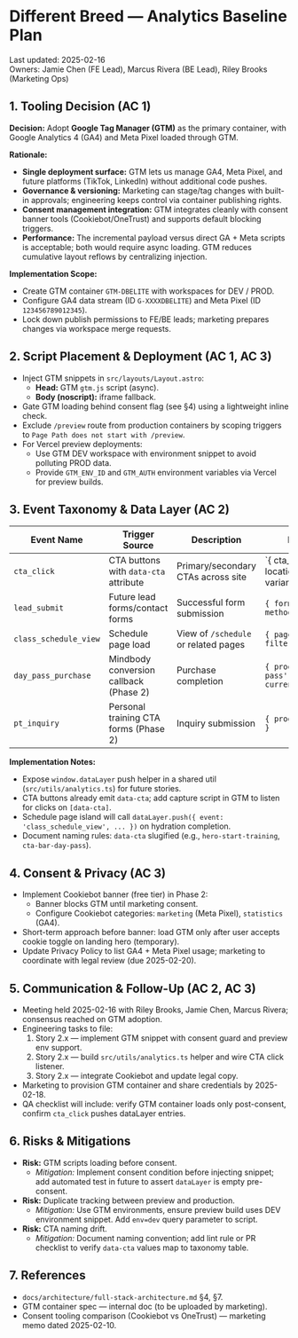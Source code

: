 # Different Breed — Analytics Baseline Plan

Last updated: 2025-02-16  
Owners: Jamie Chen (FE Lead), Marcus Rivera (BE Lead), Riley Brooks (Marketing Ops)

## 1. Tooling Decision (AC 1)

**Decision:** Adopt **Google Tag Manager (GTM)** as the primary container, with Google Analytics 4 (GA4) and Meta Pixel loaded through GTM.  

**Rationale:**
- **Single deployment surface:** GTM lets us manage GA4, Meta Pixel, and future platforms (TikTok, LinkedIn) without additional code pushes.
- **Governance & versioning:** Marketing can stage/tag changes with built-in approvals; engineering keeps control via container publishing rights.
- **Consent management integration:** GTM integrates cleanly with consent banner tools (Cookiebot/OneTrust) and supports default blocking triggers.
- **Performance:** The incremental payload versus direct GA + Meta scripts is acceptable; both would require async loading. GTM reduces cumulative layout reflows by centralizing injection.

**Implementation Scope:**
- Create GTM container `GTM-DBELITE` with workspaces for DEV / PROD.
- Configure GA4 data stream (ID `G-XXXXDBELITE`) and Meta Pixel (ID `123456789012345`).
- Lock down publish permissions to FE/BE leads; marketing prepares changes via workspace merge requests.

## 2. Script Placement & Deployment (AC 1, AC 3)

- Inject GTM snippets in `src/layouts/Layout.astro`:
  - **Head:** GTM `gtm.js` script (async).
  - **Body (noscript):** iframe fallback.
- Gate GTM loading behind consent flag (see §4) using a lightweight inline check.
- Exclude `/preview` route from production containers by scoping triggers to `Page Path does not start with /preview`.
- For Vercel preview deployments:
  - Use GTM DEV workspace with environment snippet to avoid polluting PROD data.
  - Provide `GTM_ENV_ID` and `GTM_AUTH` environment variables via Vercel for preview builds.

## 3. Event Taxonomy & Data Layer (AC 2)

| Event Name | Trigger Source | Description | Payload |
|------------|----------------|-------------|---------|
| `cta_click` | CTA buttons with `data-cta` attribute | Primary/secondary CTAs across site | `{ cta_id: <data-cta>, page: location.pathname, variant: primary|secondary }` |
| `lead_submit` | Future lead forms/contact forms | Successful form submission | `{ form_id, page, method }` |
| `class_schedule_view` | Schedule page load | View of `/schedule` or related pages | `{ page, filter_state }` |
| `day_pass_purchase` | Mindbody conversion callback (Phase 2) | Purchase completion | `{ product: 'day-pass', value, currency }` |
| `pt_inquiry` | Personal training CTA forms (Phase 2) | Inquiry submission | `{ program, source }` |

**Implementation Notes:**
- Expose `window.dataLayer` push helper in a shared util (`src/utils/analytics.ts`) for future stories.
- CTA buttons already emit `data-cta`; add capture script in GTM to listen for clicks on `[data-cta]`.
- Schedule page island will call `dataLayer.push({ event: 'class_schedule_view', ... })` on hydration completion.
- Document naming rules: `data-cta` slugified (e.g., `hero-start-training`, `cta-bar-day-pass`).

## 4. Consent & Privacy (AC 3)

- Implement Cookiebot banner (free tier) in Phase 2:
  - Banner blocks GTM until marketing consent.
  - Configure Cookiebot categories: `marketing` (Meta Pixel), `statistics` (GA4).
- Short-term approach before banner: load GTM only after user accepts cookie toggle on landing hero (temporary).
- Update Privacy Policy to list GA4 + Meta Pixel usage; marketing to coordinate with legal review (due 2025-02-20).

## 5. Communication & Follow-Up (AC 2, AC 3)

- Meeting held 2025-02-16 with Riley Brooks, Jamie Chen, Marcus Rivera; consensus reached on GTM adoption.
- Engineering tasks to file:
  1. Story 2.x — implement GTM snippet with consent guard and preview env support.
  2. Story 2.x — build `src/utils/analytics.ts` helper and wire CTA click listener.
  3. Story 2.x — integrate Cookiebot and update legal copy.
- Marketing to provision GTM container and share credentials by 2025-02-18.
- QA checklist will include: verify GTM container loads only post-consent, confirm `cta_click` pushes dataLayer entries.

## 6. Risks & Mitigations

- **Risk:** GTM scripts loading before consent.  
  - *Mitigation:* Implement consent condition before injecting snippet; add automated test in future to assert `dataLayer` is empty pre-consent.
- **Risk:** Duplicate tracking between preview and production.  
  - *Mitigation:* Use GTM environments, ensure preview build uses DEV environment snippet. Add `env=dev` query parameter to script.
- **Risk:** CTA naming drift.  
  - *Mitigation:* Document naming convention; add lint rule or PR checklist to verify `data-cta` values map to taxonomy table.

## 7. References

- `docs/architecture/full-stack-architecture.md` §4, §7.
- GTM container spec — internal doc (to be uploaded by marketing).
- Consent tooling comparison (Cookiebot vs OneTrust) — marketing memo dated 2025-02-10.
